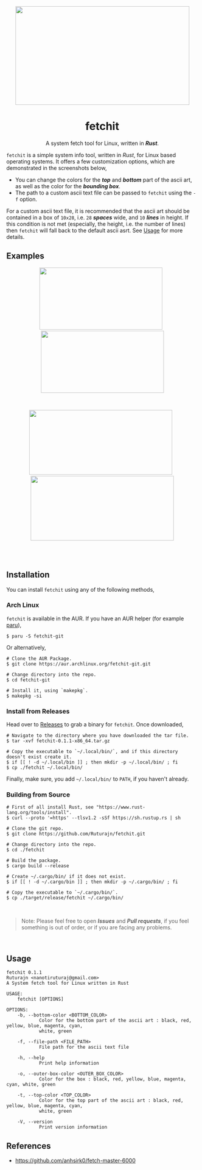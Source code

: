 <div align="center">

<img src="https://user-images.githubusercontent.com/56625259/186507604-2d4a4fd9-6471-4469-a3f4-ce4bf5aebc4a.png" width="457" height="259">

# fetchit

A system fetch tool for Linux, written in ***Rust***.

</div>

`fetchit` is a simple system info tool, written in *Rust*, for Linux based operating systems. It offers a few customization options, which are demonstrated in the
screenshots below,
- You can change the colors for the ***top*** and ***bottom*** part of the ascii art, as well as the color for the ***bounding box***.
- The path to a custom ascii text file can be passed to `fetchit` using the `-f` option.

For a custom ascii text file, it is recommended that the ascii art should be contained in a box of `10x28`, i.e. `28` ***spaces*** wide, and `10` ***lines***
in height. If this condition is not met (especially, the height, i.e. the number of lines) then `fetchit` will fall back to the default ascii asrt. See [Usage](https://github.com/Ruturajn/fetchit/edit/main/README.md#usage) for more details.

## Examples

<div align="center">

<img src="https://user-images.githubusercontent.com/56625259/186508160-746a2cc7-af3f-4d91-84d3-de3262480198.png" width="323" height="163"> &nbsp; <img src="https://user-images.githubusercontent.com/56625259/186508179-18fb1940-27ad-42d2-9d4c-0a72d887f2ef.png" width="323" height="163">

<br>

<img src="https://user-images.githubusercontent.com/56625259/186509037-3fc1f415-cf1f-4563-97c0-2c05443ecd79.png" width="376" height="170"> &nbsp; <img src="https://user-images.githubusercontent.com/56625259/186509080-72c261b8-3f17-4825-b547-16af09fe6602.png" width="376" height="170">

<br>

</div>

<br>

## Installation

You can install `fetchit` using any of the following methods,

### Arch Linux
`fetchit` is available in the AUR. If you have an AUR helper (for example [paru](https://github.com/Morganamilo/paru)),

```
$ paru -S fetchit-git
```

Or alternatively,
```
# Clone the AUR Package.
$ git clone https://aur.archlinux.org/fetchit-git.git

# Change directory into the repo.
$ cd fetchit-git

# Install it, using `makepkg`.
$ makepkg -si
```

### Install from Releases

Head over to [Releases](https://github.com/Ruturajn/fetchit/releases) to grab a binary for `fetchit`. Once downloaded,
```
# Navigate to the directory where you have downloaded the tar file.
$ tar -xvf fetchit-0.1.1-x86_64.tar.gz

# Copy the executable to `~/.local/bin/`, and if this directory doesn't exist create it.
$ if [[ ! -d ~/.local/bin ]] ; then mkdir -p ~/.local/bin/ ; fi
$ cp ./fetchit ~/.local/bin/
```
Finally, make sure, you add `~/.local/bin/` to `PATH`, if you haven't already.

### Building from Source
```
# First of all install Rust, see "https://www.rust-lang.org/tools/install".
$ curl --proto '=https' --tlsv1.2 -sSf https://sh.rustup.rs | sh

# Clone the git repo.
$ git clone https://github.com/Ruturajn/fetchit.git

# Change directory into the repo.
$ cd ./fetchit

# Build the package.
$ cargo build --release

# Create ~/.cargo/bin/ if it does not exist.
$ if [[ ! -d ~/.cargo/bin ]] ; then mkdir -p ~/.cargo/bin/ ; fi

# Copy the executable to `~/.cargo/bin/`.
$ cp ./target/release/fetchit ~/.cargo/bin/
```

<br>

> Note: Please feel free to open ***Issues*** and ***Pull requests***, if you feel something is out of order, or if you are facing any problems.

<br>

## Usage
```
fetchit 0.1.1
Ruturajn <nanotiruturaj@gmail.com>
A System fetch tool for Linux written in Rust

USAGE:
    fetchit [OPTIONS]

OPTIONS:
    -b, --bottom-color <BOTTOM_COLOR>
            Color for the bottom part of the ascii art : black, red, yellow, blue, magenta, cyan,
            white, green

    -f, --file-path <FILE_PATH>
            File path for the ascii text file

    -h, --help
            Print help information

    -o, --outer-box-color <OUTER_BOX_COLOR>
            Color for the box : black, red, yellow, blue, magenta, cyan, white, green

    -t, --top-color <TOP_COLOR>
            Color for the top part of the ascii art : black, red, yellow, blue, magenta, cyan,
            white, green

    -V, --version
            Print version information
```

## References
- https://github.com/anhsirk0/fetch-master-6000
